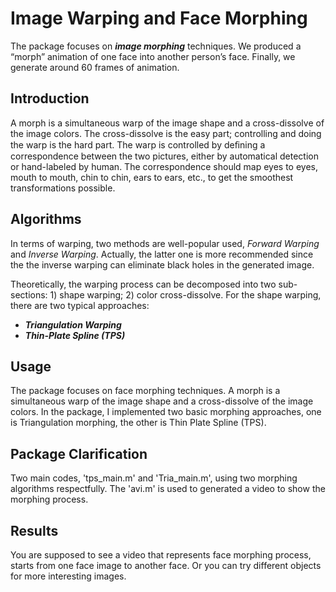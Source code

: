 # Image Warping and Face Morphing
The package focuses on **_image morphing_** techniques. We produced a “morph” animation of one face into another person’s face. Finally, we generate around 60 frames of animation.


Introduction
------------
A morph is a simultaneous warp of the image shape and a cross-dissolve of the image colors. The cross-dissolve is the easy part; controlling and doing the warp is the hard part. The warp is controlled by deﬁning a correspondence between the two pictures, either by automatical detection or hand-labeled by human. The correspondence should map eyes to eyes, mouth to mouth, chin to chin, ears to ears, etc., to get the smoothest transformations possible.


Algorithms
----------
In terms of warping, two methods are well-popular used, _Forward Warping_ and _Inverse Warping_. Actually, the latter one is more recommended since the the inverse warping can eliminate black holes in the generated image.      

Theoretically, the warping process can be decomposed into two sub-sections: 1) shape warping; 2) color cross-dissolve. For the shape warping, there are two typical approaches:
* **_Triangulation Warping_**
* **_Thin-Plate Spline (TPS)_**

Usage
-----
The package focuses on face morphing techniques. A morph is a simultaneous warp of the image shape and a cross-dissolve of the image 
colors. In the package, I implemented two basic morphing approaches, one is Triangulation morphing, the other is Thin Plate Spline (TPS).

Package Clarification
---------------------
Two main codes, 'tps_main.m' and 'Tria_main.m', using two morphing algorithms respectfully. The 'avi.m' is used to generated a video to show 
the morphing process.

Results
-------
You are supposed to see a video that represents face morphing process, starts from one face image to another face. Or you can try different 
objects for more interesting images.

